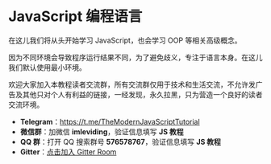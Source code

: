 # JavaScript 编程语言

在这儿我们将从头开始学习 JavaScript，也会学习 OOP 等相关高级概念。

因为不同环境会导致程序运行结果不同，为了避免歧义，专注于语言本身。在这儿我们默认使用最小环境。

欢迎大家加入本教程读者交流群，所有交流群仅用于技术和生活交流，不允许发广告及其他只对个人有利益的链接，一经发现，永久拉黑，只为营造一个良好的读者交流环境。

- **Telegram**：https://t.me/TheModernJavaScriptTutorial
- **微信群**：加微信 **imleviding**，验证信息填写 **JS 教程**
- **QQ 群**：打开 QQ 搜索群号 **576578767**，验证信息填写 **JS 教程**
- **Gitter**：[点击加入 Gitter Room](https://gitter.im/zh-javascript-info/community?utm_source=badge&utm_medium=badge&utm_campaign=pr-badge)
